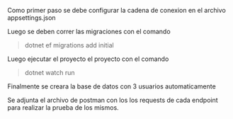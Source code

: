 Como primer paso se debe configurar la cadena de conexion en el archivo appsettings.json

Luego se deben correr las migraciones con el comando

>dotnet ef migrations add initial

Luego ejecutar el proyecto el proyecto con el comando

>dotnet watch run

Finalmente se creara la base de datos con 3 usuarios automaticamente

Se adjunta el archivo de postman con los los requests de cada endpoint para realizar la prueba de los mismos.
